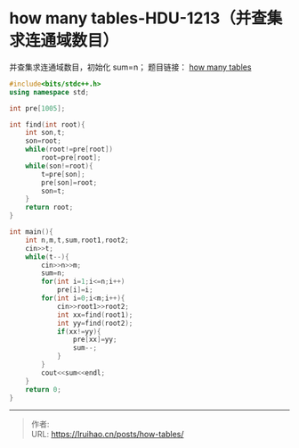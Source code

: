 # how many tables-HDU-1213（并查集求连通域数目）


并查集求连通域数目，初始化 sum=n；
题目链接： [how many tables](http://acm.hdu.edu.cn/showproblem.php?pid=1213)

<!--more-->

```cpp
#include<bits/stdc++.h>
using namespace std;

int pre[1005];

int find(int root){
    int son,t;
    son=root;
    while(root!=pre[root])
        root=pre[root];
    while(son!=root){
        t=pre[son];
        pre[son]=root;
        son=t;
    }
    return root;
}

int main(){
    int n,m,t,sum,root1,root2;
    cin>>t;
    while(t--){
        cin>>n>>m;
        sum=n;
        for(int i=1;i<=n;i++)
            pre[i]=i;
        for(int i=0;i<m;i++){
            cin>>root1>>root2;
            int xx=find(root1);
            int yy=find(root2);
            if(xx!=yy){
                pre[xx]=yy;
                sum--;
            }
        }
        cout<<sum<<endl;
    }
    return 0;
}

```


---

> 作者:   
> URL: https://lruihao.cn/posts/how-tables/  

